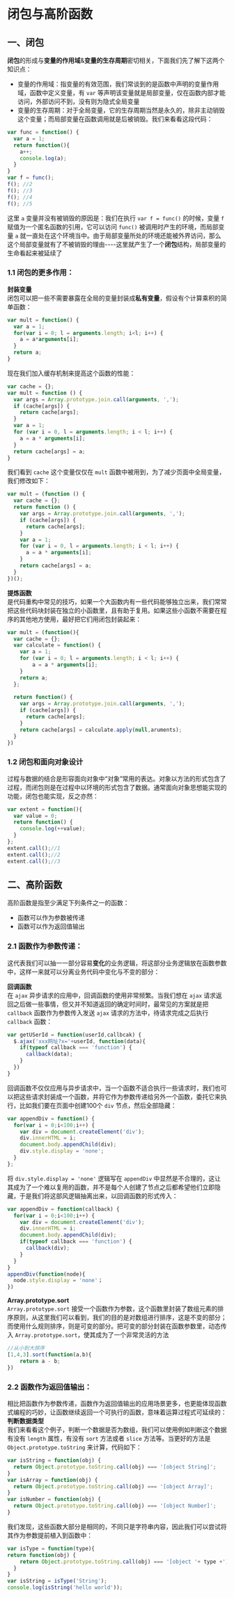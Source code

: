 # 闭包与高阶函数
## 一、闭包
**闭包**的形成与**变量的作用域**&**变量的生存周期**密切相关，下面我们先了解下这两个知识点：
* 变量的作用域：指变量的有效范围，我们常谈到的是函数中声明的变量作用域，函数中定义变量，有 `var` 等声明该变量就是局部变量，仅在函数内部才能访问，外部访问不到，没有则为隐式全局变量
* 变量的生存周期：对于全局变量，它的生存周期当然是永久的，除非主动销毁这个变量；而局部变量在函数调用就是后被销毁。我们来看看这段代码：
```javascript
var func = function() {
  var a = 1;
  return function(){
    a++;
    console.log(a);
  }
}
var f = func();
f(); //2
f(); //3
f(); //4
f(); //5
```
这里 `a` 变量并没有被销毁的原因是：我们在执行 `var f = func()` 的时候，变量 `f` 赋值为一个匿名函数的引用，它可以访问 `func()` 被调用时产生的环境，而局部变量 `a` 就一直处在这个环境当中。由于局部变量所处的环境还能被外界访问，那么这个局部变量就有了不被销毁的理由----这里就产生了一个**闭包**结构，局部变量的生命看起来被延续了

### 1.1 闭包的更多作用：
**封装变量**  
闭包可以把一些不需要暴露在全局的变量封装成**私有变量**，假设有个计算乘积的简单函数：
```javascript
var mult = function() {
  var a = 1;
  for(var i = 0; l = arguments.length; i<l; i++) {
    a = a*arguments[i];
  }
  return a;
}
```
现在我们加入缓存机制来提高这个函数的性能：
```javascript
var cache = {};
var mult = function () {
  var args = Array.prototype.join.call(arguments, ',');
  if (cache[args]) {
    return cache[args];
  }
  var a = 1;
  for (var i = 0, l = arguments.length; i < l; i++) {
    a = a * arguments[i];
  }
  return cache[args] = a;
}

```
我们看到 `cache` 这个变量仅仅在 `mult` 函数中被用到，为了减少页面中全局变量，我们修改如下：
```javascript
var mult = (function () {
  var cache = {};
  return function () {
    var args = Array.prototype.join.call(arguments, ',');
    if (cache[args]) {
      return cache[args];
    }
    var a = 1;
    for (var i = 0, l = arguments.length; i < l; i++) {
      a = a * arguments[i];
    }
    return cache[args] = a;
  }
})();
```
**提炼函数**  
是代码重构中常见的技巧，如果一个大函数内有一些代码能够独立出来，我们常常把这些代码块封装在独立的小函数里，且有助于复用。如果这些小函数不需要在程序的其他地方使用，最好把它们用闭包封装起来：

```javascript
var mult = (function(){
  var cache = {};
  var calculate = function() {
    var a = 1;
    for (var i = 0; l = arguments.length; i < l; i++) {
        a = a * arguments[i];
    }
    return a;
  };
  
  return function() {
    var args = Array.prototype.join.call(arguments, ',');
    if (cache[args]) {
      return cache[args];
    }
    return cache[args] = calculate.apply(null,aruments);
  }
})
```

### 1.2 闭包和面向对象设计
过程与数据的结合是形容面向对象中“对象”常用的表达。对象以方法的形式包含了过程，而闭包则是在过程中以环境的形式包含了数据。通常面向对象思想能实现的功能，闭包也能实现，反之亦然：
```javascript
var extent = function(){
  var value = 0;
  return function() {
    console.log(++value);
  }
};
extent.call();//1
extent.call();//2
extent.call();//3
```

## 二、高阶函数
高阶函数是指至少满足下列条件之一的函数：  
* 函数可以作为参数被传递  
* 函数可以作为返回值输出

### 2.1 函数作为参数传递：
这代表我们可以抽一一部分容易**变化**的业务逻辑，将这部分业务逻辑放在函数参数中，这样一来就可以分离业务代码中变化与不变的部分：

**回调函数**  
在 `ajax` 异步请求的应用中，回调函数的使用非常频繁。当我们想在 `ajax` 请求返回之后做一些事情，但又并不知道返回的确定时间时，最常见的方案就是把 `callback` 函数作为参数传入发送 `ajax` 请求的方法中，待请求完成之后执行 `callback` 函数：
```javascript
var getUSerId = function(userId,callbcak) {
  $.ajax('xxx网址?x='+userId, function(data){
    if(typeof callback === 'function') {
      callback(data);
    }
  })
}
```
回调函数不仅仅应用与异步请求中，当一个函数不适合执行一些请求时，我们也可以把这些请求封装成一个函数，并将它作为参数传递给另外一个函数，委托它来执行，比如我们要在页面中创建100个 `div` 节点，然后全部隐藏：
```javascript
var appendDiv = function() {
  for(var i = 0;i<100;i++) {
    var div = document.createElement('div');
    div.innerHTML = i;
    document.body.appendChild(div);
    div.style.display = 'none';
  }
};
```
将 `div.style.display = 'none'` 逻辑写在 `appendDiv` 中显然是不合理的，这让其成为了一个难以复用的函数，并不是每个人创建了节点之后都希望他们立即隐藏，于是我们将这部风逻辑抽离出来，以回调函数的形式传入：
```javascript
var appendDiv = function(callback) {
  for(var i = 0;i<100;i++) {
    var div = document.createElement('div');
    div.innerHTML = i;
    document.body.appendChild(div);
    if(typeof callback === 'function') {
      callback(div);
    }
  }
}
appendDiv(function(node){
  node.style.display = 'none'；
})
```
**Array.prototype.sort**  
`Array.prototype.sort` 接受一个函数作为参数，这个函数里封装了数组元素的排序原则，从这里我们可以看到，我们的目的是对数组进行排序，这是不变的部分；而使用什么规则排序，则是可变的部分。把可变的部分封装在函数参数里，动态传入 `Array.prototype.sort`，使其成为了一个非常灵活的方法
```javascript
//从小到大排序
[1,4,3].sort(function(a,b){
    return a - b;
})
```

### 2.2 函数作为返回值输出：
相比把函数作为参数传递，函数作为返回值输出的应用场景更多，也更能体现函数式编程的巧妙，让函数继续返回一个可执行的函数，意味着运算过程式可延续的：  
**判断数据类型**  
我们来看看这个例子，判断一个数据是否为数组，我们可以使用例如判断这个数据有没有 `length` 属性，有没有 `sort` 方法或者 `slice` 方法等。当更好的方法是 `Object.prototype.toString` 来计算，代码如下：
```javascript
var isString = function(obj) {
  return Object.prototype.toString.call(obj) === '[object String]';
}
var isArray = function(obj) {
  return Object.prototype.toString.call(obj) === '[object Array]';
}
var isNumber = function(obj) {
  return Object.prototype.toString.call(obj) === '[object Number]';
}
```
我们发现，这些函数大部分是相同的，不同只是字符串内容，因此我们可以尝试将其作为参数提前植入到函数中：
```javascript
var isType = function(type){
return function(obj) {
    return Object.prototype.toString.call(obj) === '[object '+ type +']';
  }
}
var isString = isType('String');
console.log(isString('hello world'));
```